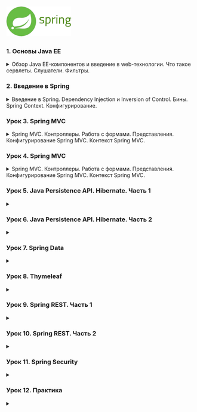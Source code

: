 # ![Spring logo](https://github.com/InsaneDan/InsaneDan/blob/main/spring.png)

### 1. Основы Java EE
<details>
<summary>Обзор Java EE-компонентов и введение в web-технологии. Что такое сервлеты. Слушатели. Фильтры.</summary>
  
1. Установить сервер приложений TomCat или Wildfly (либо любой другой по выбору);
2. Создать и запустить новый проект по инструкции из данной методички.
3. Создайте класс Product с полями (id, title, cost).
4. Реализуйте сервлет выводящий на страницу список из 10 продуктов (создаете продукты в момент обработки запроса).

Сервер приложений: WildFly-23.0.0.Final (старт сервера через stanalone.bat)
Реализация: HttpServlet + JSP (± подобие JPA, т.к. нет подключения к БД)
Для установки на сервер приложений - Run Maven goal: clean install wildfly:deploy

URL: http://127.0.0.1:8080/webapp/http-servlet - основные методы HttpServlet
URL: http://127.0.0.1:8080/webapp/product - список продуктов

Комментарии:
- Дескриптор развертывания. Файл web.xml содержит только служебную информацию, маппинг не прописан (используются аннотации @WebServlet(urlPatterns = "..."))
- Вывод списка продуктов: сервлет наследуется от HttpServlet, представление (persistence) - вынесено в отдельные классы (продукт и репозиторий). Для задания испольуются методы только для сохранения и получения списка продуктов из репозитория.
- Список продуктов для репозитория создается при инициализации сервлета (срабатывает ServletContextListener).
- Вывод страницы на сервере приложений с помощью JSP. При формировании страницы импортируется <head> и <navbar> из отдельных jsp-файлов. Страницы созданы с использованием css Bootstrap v4.3.
- SimpleHttpServlet - формирует html-текст для отображения страницы (HttpServletResponse) "вручную", страница содержит основные методы класса.
</details>

### 2. Введение в Spring
<details>
<summary>Введение в Spring. Dependency Injection и Inversion of Control. Бины. Spring Context. Конфигурирование.</summary>
  
1. Есть класс Product (id, название, цена). Товары хранятся в бине ProductRepository, в виде List<Product>, при старте в него нужно добавить 5 любых товаров.
2. ProductRepository позволяет получить весь список или один товар по id. Создаем бин Cart, в который можно добавлять и удалять товары по id.
3. Написать консольное приложение, позволяющее управлять корзиной.
4. При каждом запросе корзины из контекста, должна создаваться новая корзина.

Комментарии:
- компонент ProductRepository - является singletone; Cart - @Scope("prototype");
- наполнение productRepository товарами после создания бина (@PostConstruct);
- корзина в виде Map: ключ - продукты, значение - количество продукта в корзине;
- в CartServiceImpl использована аннотация @Autowired для метода setProductRepository. По большому счету внедрение продуктового репозитория в корзину не требуется - экспериментировал с @Autowired.
- для запуска - DemoApp.
</details>


### Урок 3. Spring MVC
<details>
<summary>Spring MVC. Контроллеры. Работа с формами. Представления. Конфигурирование Spring MVC. Контекст Spring MVC.</summary>
  
1. Разобраться с примером проекта на Spring MVC.
2. Создать класс Товар (Product), с полями id, title, cost.
3. Товары необходимо хранить в репозитории (класс, в котором в виде List<Product> хранятся товары). Репозиторий должен уметь выдавать список всех товаров и товар по id.
4. Сделать форму для добавления товара в репозиторий и логику работы этой формы.
5. Сделать страницу, на которой отображаются все товары из репозитория.

Комментарии:

* Просмотр сведений о продукте, добавление нового продукта и редактирование существующего сделано в одной форме. ID продукта,
  если он есть, указывается в скрытом элементе формы.

    - Получение товара по id (только просмотр): GET запрос с параметрами view=1 и id, при отображении страницы - все поля
  формы disable (нельзя изменить, нельзя навести фокус, нельзя отправить).
    - Для редактирования сведений о товаре - GET запрос с указанием id; для сохранения изменений - POST ответ, список
  продуктов (HashMap) пересохраняет данные по ключу (id).
    - Для создания нового товара - GET без указания id; при сохранении данных (POST) подбирается новый id (= максимальный +
  1).

* После сохранения товара в репозитории @PostMapping("/edit/save") из формы редактирования выполняется редирект на
  страницу со списком продуктов.
* Удаление товара из репозитория @GetMapping("/delete"). После удаления выполняется редирект на эту же страницу со
  списком товаров (в идеале - сделать обновление только таблицы, а не всей страницы целиком).
* Контроллеры для корзины, контактов, главной страницы - пустые, содержат только маппинг, оставлены для перехода на
  соответствующие страницы.
* Неправильное отображение кириллицы - исправлено.
* Деплой и проверка на Tomcat 9.0 и Wildfly 23.0.0.

THYMELEAF
1. Шаблон default.html с разметкой для блоков <head>, <header> (панель навигации), <footer> (включает скрипты jquery и
   jsdelivr для элементов и разметки bootstrap). Блоки из шаблона переиспользуются на других страницах.
2. В разных вариациях использованы переменные ${...}, элементы списков *{...}, сообщения #{...}, ссылки @{...},
   фрагменты ~{...}
3. Форматирование чисел - в таблице товаров приведены к виду 0.00.
4. Циклы - нумерация строк в таблице товаров, повторение абзацев на главной странице.
5. Динамический выбор текста на элементах формы (Создать / Сохранить при изменении данных о товаре), отключение полей формы, .

Не получилось:
* Обновить таблицу (список продуктов) без перезагрузки страницы. В JSP и JPF для ajax'ов есть спец.тэг, в thymeleaf'е не
разобрался, как это сделать. 
* Добавление класса "active" (th:classappend) к элементам меню навигации. Меню добавляется из шаблона, который не обрабатывается ни одним из контроллеров. Передать в него аттрибут напрямую нельзя. Простого решения не нашел.
</details>


### Урок 4. Spring MVC
<details>
<summary>Spring MVC. Контроллеры. Работа с формами. Представления. Конфигурирование Spring MVC. Контекст Spring MVC.</summary>
  
1. Перенести функциональность, реализованную на прошлом занятии, на платформу Spring Boot.

Комментарии:

Миграция в Spring Boot. Дополнения к проекту:
* Добавлено отображение активной страницы в меню навигации (передача параметра во фрагмент, содержащий меню, в зависимости от значения добавление класса th:classappend="active"). Т.к. меню присутствует на всех страницах, в контроллеры добавлены дефолтные методы с аннотацией @ModelAttribute("activePage").
* Добавлена страница со списком товаров в корзине, ценой, суммарной стоимостью.
* Добавление и удаление товаров в корзину на странице списка товаров, изменение количества (увеличить / уменьшить) в корзине.
* Товары в корзине выводятся с сортировкой по названию (в сервисе хранится HashMap на отображение отдается ArrayList)
* Изменена логика удаления товаров - добавление отрицательного количества продуктов; если количество становится <=0, то продукт удаляется из корзины.
* При добавлении/удалении товара в корзину, при переходе на страницу с описанием товара из корзины или из списка товаров для редиректа и  возврата на страницу, с которой был вызван маппинг, использован заголовок "referer" HttpServletRequest.
* Просмотр информации о продукте по клику на название (и в списке товаров, и в корзине), возврат обратно на "свою" страницу.

Не сделано:
* передать общее количество товаров в бэйдж корзины, который находится во фрагменте меню (работает только на странице корзины).
</details>


### Урок 5. Java Persistence API. Hibernate. Часть 1
<details>
<summary></summary>
  

Комментарии:

</details>

### Урок 6. Java Persistence API. Hibernate. Часть 2
<details>
<summary></summary>
  

Комментарии:

</details>

### Урок 7. Spring Data
<details>
<summary></summary>
  

Комментарии:

</details>

### Урок 8. Thymeleaf
<details>
<summary></summary>
  

Комментарии:

</details>

### Урок 9. Spring REST. Часть 1
<details>
<summary></summary>
  

Комментарии:

</details>

### Урок 10. Spring REST. Часть 2
<details>
<summary></summary>
  

Комментарии:

</details>

### Урок 11. Spring Security
<details>
<summary></summary>
  

Комментарии:

</details>

### Урок 12. Практика
<details>
<summary></summary>
  

Комментарии:

</details>
